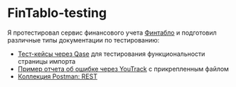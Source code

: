 # FinTablo-testing
Я протестировал сервис финансового учета [Финтабло](https://dev.fintablo.ru/payment/index) и подготовил различные типы документации по тестированию:
- [Тест-кейсы через Qase](https://concise-physician-862.notion.site/https-dev-fintablo-ru-dds-import-0a30949f04a3414aa915d960e3568686?pvs=4) для тестирования функциональности страницы импорта
- [Пример отчета об ошибке через YouTrack](https://drive.google.com/drive/folders/1XZOa4wzak1HAYOwheePXB9apUnHQSSbj) с прикрепленным файлом
- [Коллекция Postman: REST](https://viatchiningr.postman.co/workspace/My-Workspace~935149a7-4c16-4ed8-8f2f-e8290d3683b5/collection/12927630-086b1ec6-0d65-4dae-b059-b173c71ece6c?action=share&creator=12927630)

